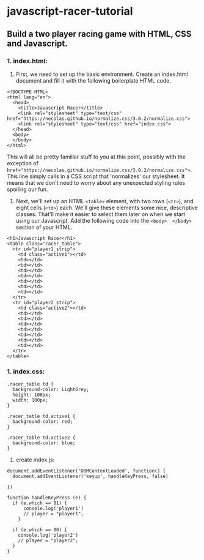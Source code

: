 # javascript-racer-tutorial
## Build a two player racing game with HTML, CSS and Javascript.

### 1. index.html:
1. First, we need to set up the basic environment. Create an index.html document and fill it with the following boilerplate HTML code.
```
<!DOCTYPE HTML>
<html lang="en">
  <head>
    <title>Javascript Racer</title>
    <link rel="stylesheet" type="text/css" href="https://necolas.github.io/normalize.css/3.0.2/normalize.css">
    <link rel="stylesheet" type="text/css" href="index.css">
  </head>
  <body>
  </body>
</html>
```
This will all be pretty familiar stuff to you at this point, possibly with the exception of `href="https://necolas.github.io/normalize.css/3.0.2/normalize.css">`.
 This line simply calls in a CSS script that 'normalizes' our stylesheet. It means that we don't need to worry about any unexpected styling rules spoiling our fun.

 1. Next, we'll set up an HTML `<table>` element, with two rows (`<tr>`), and eight cells (`<td>`) each. We'll give these elements some nice, descriptive classes. That'll make it easier to select them later on when we start using our Javascript. Add the following code into the `<body>  </body>` section of your HTML.
 ```
 <h1>Javascript Racer</h1>
 <table class="racer_table">
   <tr id="player1_strip">
     <td class="active1"></td>
     <td></td>
     <td></td>
     <td></td>
     <td></td>
     <td></td>
     <td></td>
     <td></td>
   </tr>
   <tr id="player2_strip">
     <td class="active2"></td>
     <td></td>
     <td></td>
     <td></td>
     <td></td>
     <td></td>
     <td></td>
     <td></td>
   </tr>
 </table>
 ```

### 1. index.css:
```
.racer_table td {
  background-color: LightGrey;
  height: 100px;
  width: 100px;
}

.racer_table td.active1 {
  background-color: red;
}

.racer_table td.active2 {
  background-color: blue;
}
```

1. create index.js:
```
document.addEventListener('DOMContentLoaded', function() {
  document.addEventListener('keyup', handleKeyPress, false)

})

function handleKeyPress (e) {
  if (e.which == 81) {
      console.log('player1')
      // player = "player1";
    }

  if (e.which == 80) {
    console.log('player2')
    // player = "player2";
  }
}

  ```
